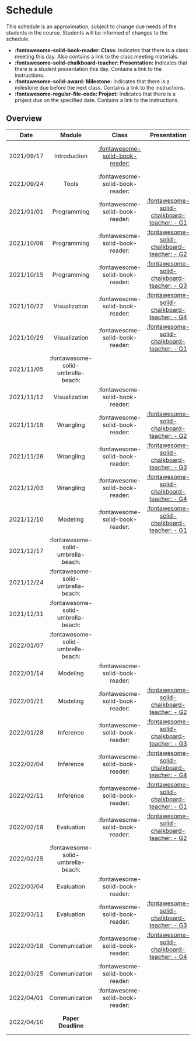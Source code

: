 # Schedule

This schedule is an approximation, subject to change due needs of the students in the course. Students will be informed of changes to the schedule.

- **:fontawesome-solid-book-reader: Class:** Indicates that there is a class meeting this day. Also contains a link to the class meeting materials.
- **:fontawesome-solid-chalkboard-teacher: Presentation:** Indicates that there is a student presentation this day. Contains a link to the instructions.
- **:fontawesome-solid-award: Milestone:** Indicates that there is a milestone due before the next class. Contains a link to the instructions.
- **:fontawesome-regular-file-code: Project:** Indicates that there is a project due on the specified date. Contains a link to the instructions.

## Overview

| Date       | Module                             | Class                                                      | Presentation                                                               | Milestone                                                                   |
| :-:        | :-:                                | :-:                                                        | :-:                                                                        | :-:                                                                         |
| 2021/09/17 | Introduction                       | [:fontawesome-solid-book-reader:](modules/introduction.md) |                                                                            | [**:fontawesome-regular-paper-plane: Onboarding**](resources/onboarding.md) |
| 2021/09/24 | Tools                              | :fontawesome-solid-book-reader:                            |                                                                            | **:fontawesome-solid-award: Idea**                                          |
| 2021/01/01 | Programming                        | :fontawesome-solid-book-reader:                            | [:fontawesome-solid-chalkboard-teacher: - G1](activities/participation.md) |                                                                             |
| 2021/10/08 | Programming                        | :fontawesome-solid-book-reader:                            | [:fontawesome-solid-chalkboard-teacher: - G2](activities/participation.md) |                                                                             |
| 2021/10/15 | Programming                        | :fontawesome-solid-book-reader:                            | [:fontawesome-solid-chalkboard-teacher: - G3](activities/participation.md) |                                                                             |
| 2021/10/22 | Visualization                      | :fontawesome-solid-book-reader:                            | [:fontawesome-solid-chalkboard-teacher: - G4](activities/participation.md) |                                                                             |
| 2021/10/29 | Visualization                      | :fontawesome-solid-book-reader:                            | [:fontawesome-solid-chalkboard-teacher: - G1](activities/participation.md) | **:fontawesome-solid-award: Proposal**                                      |
| 2021/11/05 | :fontawesome-solid-umbrella-beach: |                                                            |                                                                            |                                                                             |
| 2021/11/12 | Visualization                      | :fontawesome-solid-book-reader:                            |                                                                            |                                                                             |
| 2021/11/19 | Wrangling                          | :fontawesome-solid-book-reader:                            | [:fontawesome-solid-chalkboard-teacher: - G2](activities/participation.md) |                                                                             |
| 2021/11/26 | Wrangling                          | :fontawesome-solid-book-reader:                            | [:fontawesome-solid-chalkboard-teacher: - G3](activities/participation.md) |                                                                             |
| 2021/12/03 | Wrangling                          | :fontawesome-solid-book-reader:                            | [:fontawesome-solid-chalkboard-teacher: - G4](activities/participation.md) |                                                                             |
| 2021/12/10 | Modeling                           | :fontawesome-solid-book-reader:                            | [:fontawesome-solid-chalkboard-teacher: - G1](activities/participation.md) | **:fontawesome-solid-award: Exploration**                                   |
| 2021/12/17 | :fontawesome-solid-umbrella-beach: |                                                            |                                                                            |                                                                             |
| 2021/12/24 | :fontawesome-solid-umbrella-beach: |                                                            |                                                                            |                                                                             |
| 2021/12/31 | :fontawesome-solid-umbrella-beach: |                                                            |                                                                            |                                                                             |
| 2022/01/07 | :fontawesome-solid-umbrella-beach: |                                                            |                                                                            |                                                                             |
| 2022/01/14 | Modeling                           | :fontawesome-solid-book-reader:                            |                                                                            |                                                                             |
| 2022/01/21 | Modeling                           | :fontawesome-solid-book-reader:                            | [:fontawesome-solid-chalkboard-teacher: - G2](activities/participation.md) | **:fontawesome-solid-award: Analysis**                                      |
| 2022/01/28 | Inference                          | :fontawesome-solid-book-reader:                            | [:fontawesome-solid-chalkboard-teacher: - G3](activities/participation.md) |                                                                             |
| 2022/02/04 | Inference                          | :fontawesome-solid-book-reader:                            | [:fontawesome-solid-chalkboard-teacher: - G4](activities/participation.md) |                                                                             |
| 2022/02/11 | Inference                          | :fontawesome-solid-book-reader:                            | [:fontawesome-solid-chalkboard-teacher: - G1](activities/participation.md) |                                                                             |
| 2022/02/18 | Evaluation                         | :fontawesome-solid-book-reader:                            | [:fontawesome-solid-chalkboard-teacher: - G2](activities/participation.md) | **:fontawesome-solid-award: Modeling**                                      |
| 2022/02/25 | :fontawesome-solid-umbrella-beach: |                                                            |                                                                            |                                                                             |
| 2022/03/04 | Evaluation                         | :fontawesome-solid-book-reader:                            |                                                                            |                                                                             |
| 2022/03/11 | Evaluation                         | :fontawesome-solid-book-reader:                            | [:fontawesome-solid-chalkboard-teacher: - G3](activities/participation.md) |                                                                             |
| 2022/03/18 | Communication                      | :fontawesome-solid-book-reader:                            | [:fontawesome-solid-chalkboard-teacher: - G4](activities/participation.md) | **:fontawesome-solid-award: Draft**                                         |
| 2022/03/25 | Communication                      | :fontawesome-solid-book-reader:                            |                                                                            |                                                                             |
| 2022/04/01 | Communication                      | :fontawesome-solid-book-reader:                            |                                                                            |                                                                             |
| 2022/04/10 | **Paper Deadline**                 |                                                            |                                                                            | **:fontawesome-regular-file-code: Paper**                                   |

